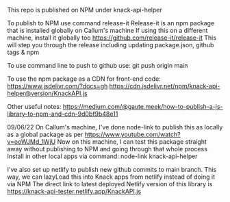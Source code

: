 This repo is published on NPM under knack-api-helper

To publish to NPM use command release-it 
Release-it is an npm package that is installed globally on Callum's machine
If using this on a different machine, install it globally too https://github.com/release-it/release-it
This will step you through the release including updating package.json, github tags & npm

To use command line to push to github use: git push origin main

To use the npm package as a CDN for front-end code: https://www.jsdelivr.com/?docs=gh
https://cdn.jsdelivr.net/npm/knack-api-helper@version/KnackAPI.js

Other useful notes:
https://medium.com/@gaute.meek/how-to-publish-a-js-library-to-npm-and-cdn-9d0bf9b48e11 

09/06/22
On Callum's machine, I've done node-link to publish this as locally as a global package as per https://www.youtube.com/watch?v=ooWJMd_1WjU
Now on this machine, I can test this package straight away without publishing to NPM and going through that whole process
Install in other local apps via command: node-link knack-api-helper

I've also set up netlify to publish new github commits to main branch. This way, we can lazyLoad this into Knack apps from netlify
instead of doing it via NPM
The direct link to latest deployed Netlify version of this library is https://knack-api-tester.netlify.app/KnackAPI.js


